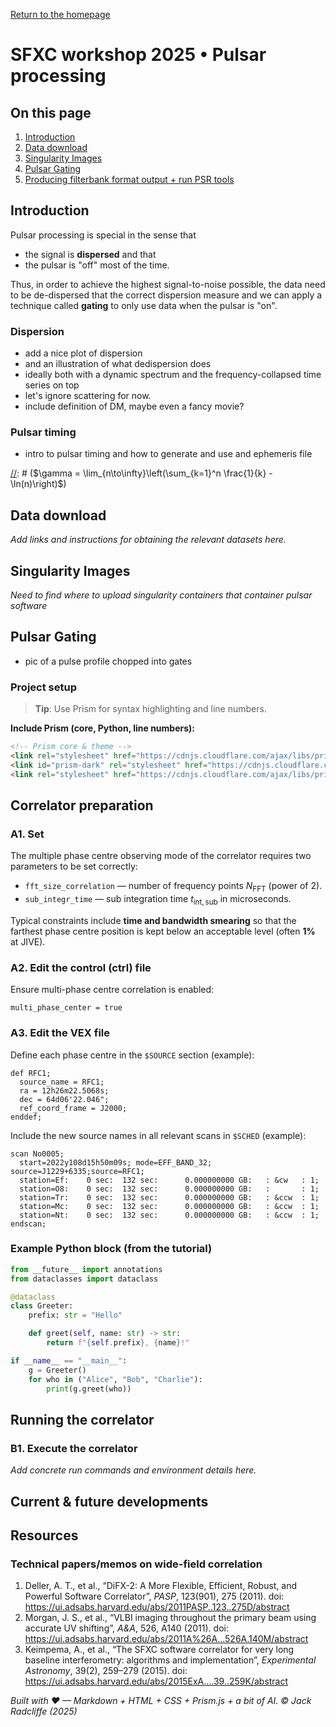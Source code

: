 <!-- MathJax -->
<script src="https://cdnjs.cloudflare.com/ajax/libs/mathjax/2.7.7/MathJax.js?config=TeX-AMS-MML_HTMLorMML" type="text/javascript"></script> 
<script type="text/x-mathjax-config">
    MathJax.Hub.Config({
      tex2jax: {
        skipTags: ['script', 'noscript', 'style', 'textarea', 'pre'],
        inlineMath: [['$','$']],
        displayMath: [['$$','$$']]
      }
    });
</script>  

<link href="styles.css" rel="stylesheet" />

<!-- Prism CSS -->
<link rel="stylesheet" href="https://cdnjs.cloudflare.com/ajax/libs/prism/1.29.0/themes/prism.min.css" />
<link id="prism-dark" rel="stylesheet" href="https://cdnjs.cloudflare.com/ajax/libs/prism/1.29.0/themes/prism-tomorrow.min.css" disabled />
<link rel="stylesheet" href="https://cdnjs.cloudflare.com/ajax/libs/prism/1.29.0/plugins/line-numbers/prism-line-numbers.min.css" />

<!-- Prism JS -->
<script src="https://cdnjs.cloudflare.com/ajax/libs/prism/1.29.0/prism.min.js"></script>
<script src="https://cdnjs.cloudflare.com/ajax/libs/prism/1.29.0/components/prism-python.min.js"></script>
<script src="https://cdnjs.cloudflare.com/ajax/libs/prism/1.29.0/plugins/line-numbers/prism-line-numbers.min.js"></script>

[Return to the homepage](index.md)
# SFXC workshop 2025 • Pulsar processing



## On this page
1. [Introduction](#introduction)
2. [Data download](#data-download)
3. [Singularity Images](#singularity-images)
4. [Pulsar Gating](#pulsar-gating)
5. [Producing filterbank format output + run PSR tools](#filterbank-psr-tools)

## Introduction
Pulsar processing is special in the sense that 
- the signal is **dispersed** and that
- the pulsar is "off" most of the time.

Thus, in order to achieve the highest signal-to-noise possible, the data need to be
de-dispersed that the correct dispersion measure and we can apply a technique called
**gating** to only use data when the pulsar is "on".

### Dispersion
- add a nice plot of dispersion
- and an illustration of what dedispersion does
- ideally both with a dynamic spectrum and the frequency-collapsed time series on top
- let's ignore scattering for now.
- include definition of DM, maybe even a fancy movie?

### Pulsar timing
- intro to pulsar timing and how to generate and use and ephemeris file

[//]: # (Only in-line math works on the Github-pages site:)
[//]: # ($\gamma = \lim_{n\to\infty}\left(\sum_{k=1}^n \frac{1}{k} - \ln(n)\right)$)

## Data download
_Add links and instructions for obtaining the relevant datasets here._

## Singularity Images
_Need to find where to upload singularity containers that container pulsar software_

## Pulsar Gating
- pic of a pulse profile chopped into gates
### Project setup


> **Tip**: Use Prism for syntax highlighting and line numbers.

**Include Prism (core, Python, line numbers):**
```html
<!-- Prism core & theme -->
<link rel="stylesheet" href="https://cdnjs.cloudflare.com/ajax/libs/prism/1.29.0/themes/prism.min.css" />
<link id="prism-dark" rel="stylesheet" href="https://cdnjs.cloudflare.com/ajax/libs/prism/1.29.0/themes/prism-tomorrow.min.css" disabled />
<link rel="stylesheet" href="https://cdnjs.cloudflare.com/ajax/libs/prism/1.29.0/plugins/line-numbers/prism-line-numbers.min.css" />
```

## Correlator preparation
### A1. Set 
The multiple phase centre observing mode of the correlator requires two parameters to be set correctly:

- `fft_size_correlation` — number of frequency points $N_\mathrm{FFT}$ (power of 2).
- `sub_integr_time` — sub integration time $t_{\mathrm{int,sub}}$ in microseconds.

Typical constraints include **time and bandwidth smearing** so that the farthest phase centre position is kept below an acceptable level (often **1%** at JIVE).

### A2. Edit the control (ctrl) file
Ensure multi-phase centre correlation is enabled:

```text
multi_phase_center = true
```

### A3. Edit the VEX file
Define each phase centre in the `$SOURCE` section (example):
```text
def RFC1;
  source_name = RFC1;
  ra = 12h26m22.5068s;
  dec = 64d06'22.046";
  ref_coord_frame = J2000;
enddef;
```

Include the new source names in all relevant scans in `$SCHED` (example):
```text
scan No0005;
  start=2022y108d15h50m09s; mode=EFF_BAND_32; source=J1229+6335;source=RFC1;
  station=Ef:    0 sec:  132 sec:      0.000000000 GB:   : &cw   : 1;
  station=O8:    0 sec:  132 sec:      0.000000000 GB:   :       : 1;
  station=Tr:    0 sec:  132 sec:      0.000000000 GB:   : &ccw  : 1;
  station=Mc:    0 sec:  132 sec:      0.000000000 GB:   : &ccw  : 1;
  station=Nt:    0 sec:  132 sec:      0.000000000 GB:   : &ccw  : 1;
endscan;
```

### Example Python block (from the tutorial)
```python
from __future__ import annotations
from dataclasses import dataclass

@dataclass
class Greeter:
    prefix: str = "Hello"

    def greet(self, name: str) -> str:
        return f"{self.prefix}, {name}!"

if __name__ == "__main__":
    g = Greeter()
    for who in ("Alice", "Bob", "Charlie"):
        print(g.greet(who))
```

## Running the correlator
### B1. Execute the correlator
_Add concrete run commands and environment details here._

## Current & future developments

## Resources
### Technical papers/memos on wide-field correlation
1. Deller, A. T., et al., “DiFX-2: A More Flexible, Efficient, Robust, and Powerful Software Correlator”, *PASP*, 123(901), 275 (2011). doi: <https://ui.adsabs.harvard.edu/abs/2011PASP..123..275D/abstract>
2. Morgan, J. S., et al., “VLBI imaging throughout the primary beam using accurate UV shifting”, *A&A*, 526, A140 (2011). doi: <https://ui.adsabs.harvard.edu/abs/2011A%26A...526A.140M/abstract>
3. Keimpema, A., et al., “The SFXC software correlator for very long baseline interferometry: algorithms and implementation”, *Experimental Astronomy*, 39(2), 259–279 (2015). doi: <https://ui.adsabs.harvard.edu/abs/2015ExA....39..259K/abstract>

_Built with ♥ — Markdown + HTML + CSS + Prism.js + a bit of AI. © Jack Radcliffe (2025)_

<!-- Custom Script: funcs.js -->
<script>
    const copy = (el) => {
      const pre = document.querySelector(el);
      if (!pre) return;
      const code = pre.innerText;
      navigator.clipboard.writeText(code).then(() => {
        const btn = document.querySelector(`[data-copy="${el}"]`);
        if (!btn) return;
        const old = btn.textContent;
        btn.textContent = 'Copied!';
        setTimeout(() => (btn.textContent = old), 1500);
      });
    };
    document.addEventListener('click', (e) => {
      const t = e.target;
      if (t.matches('.copy-btn')) {
        const target = t.getAttribute('data-copy');
        copy(target);
      }
    });
</script>
